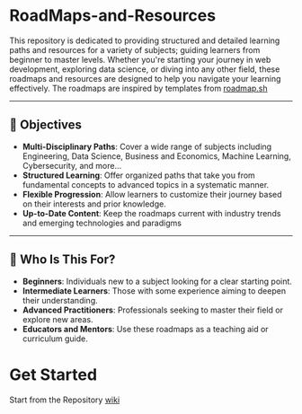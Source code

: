 # RoadMaps-and-Resources
This repository is dedicated to providing structured and detailed learning paths and resources for a variety of subjects; guiding learners from beginner to master levels. Whether you're starting your journey in web development, exploring data science, or diving into any other field, these roadmaps and resources are designed to help you navigate your learning effectively. The roadmaps are inspired by templates from [roadmap.sh](https://roadmap.sh/)

---

## 🎯 **Objectives**

- **Multi-Disciplinary Paths**: Cover a wide range of subjects including Engineering, Data Science, Business and Economics, Machine Learning, Cybersecurity, and more...
- **Structured Learning**: Offer organized paths that take you from fundamental concepts to advanced topics in a systematic manner.
- **Flexible Progression**: Allow learners to customize their journey based on their interests and prior knowledge.
- **Up-to-Date Content**: Keep the roadmaps current with industry trends and emerging technologies and paradigms

---

## 👥 **Who Is This For?**

- **Beginners**: Individuals new to a subject looking for a clear starting point.
- **Intermediate Learners**: Those with some experience aiming to deepen their understanding.
- **Advanced Practitioners**: Professionals seeking to master their field or explore new areas.
- **Educators and Mentors**: Use these roadmaps as a teaching aid or curriculum guide.

# Get Started
Start from the Repository [wiki](https://github.com/The-Learners-Community/RoadMaps-and-Resources/wiki)

